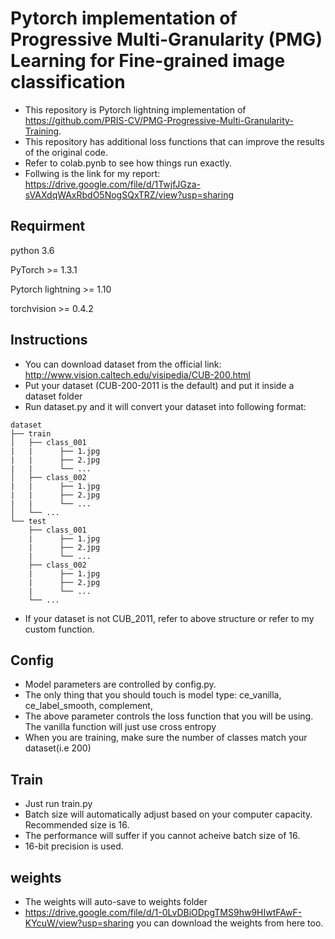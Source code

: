 # Pytorch implementation of Progressive Multi-Granularity (PMG) Learning for Fine-grained image classification

- This repository is Pytorch lightning implementation of https://github.com/PRIS-CV/PMG-Progressive-Multi-Granularity-Training.
- This repository has additional loss functions that can improve the results of the original code. 
- Refer to colab.pynb to see how things run exactly. 
- Follwing is the link for my report: https://drive.google.com/file/d/1TwjfJGza-sVAXdqWAxRbdO5NogSQxTRZ/view?usp=sharing


## Requirment

python 3.6

PyTorch >= 1.3.1

Pytorch lightning >= 1.10 

torchvision >= 0.4.2

## Instructions

- You can download dataset from the official link: http://www.vision.caltech.edu/visipedia/CUB-200.html
- Put your dataset (CUB-200-2011 is the default) and put it inside a dataset folder
- Run dataset.py and it will convert your dataset into following format:

```
dataset
├── train
│   ├── class_001
|   |      ├── 1.jpg
|   |      ├── 2.jpg
|   |      └── ...
│   ├── class_002
|   |      ├── 1.jpg
|   |      ├── 2.jpg
|   |      └── ...
│   └── ...
└── test
    ├── class_001
    |      ├── 1.jpg
    |      ├── 2.jpg
    |      └── ...
    ├── class_002
    |      ├── 1.jpg
    |      ├── 2.jpg
    |      └── ...
    └── ...

```

- If your dataset is not CUB_2011, refer to above structure or refer to my custom function. 

## Config 

- Model parameters are controlled by config.py. 
- The only thing that you should touch is  model type: ce_vanilla, ce_label_smooth, complement,
- The above parameter controls the loss function that you will be using. The vanilla function will just use cross entropy
- When you are training, make sure the number of classes match your dataset(i.e 200)

## Train
- Just run train.py
- Batch size will automatically adjust based on your computer capacity. Recommended size is 16.
- The performance will suffer if you cannot acheive batch size of 16.
- 16-bit precision is used. 

## weights

- The weights will auto-save to weights folder
- https://drive.google.com/file/d/1-0LvDBiODpgTMS9hw9HIwtFAwF-KYcuW/view?usp=sharing you can download the weights from here too. 
